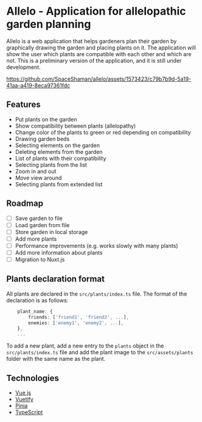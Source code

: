 # Allelo - Application for allelopathic garden planning

Allelo is a web application that helps gardeners plan their garden by graphically drawing the garden and placing plants on it.
The application will show the user which plants are compatible with each other and which are not. This is a preliminary version of the application, and it is still under development.

https://github.com/SpaceShaman/allelo/assets/1573423/c79b7b9d-5a19-41aa-a419-8eca97361fdc

## Features

- Put plants on the garden
- Show compatibility between plants (allelopathy)
- Change color of the plants to green or red depending on compatibility
- Drawing garden beds
- Selecting elements on the garden
- Deleting elements from the garden
- List of plants with their compatibility
- Selecting plants from the list
- Zoom in and out
- Move view around
- Selecting plants from extended list

## Roadmap

- [ ] Save garden to file
- [ ] Load garden from file
- [ ] Store garden in local storage
- [ ] Add more plants
- [ ] Performance improvements (e.g. works slowly with many plants)
- [ ] Add more information about plants
- [ ] Migration to Nuxt.js

## Plants declaration format

All plants are declared in the `src/plants/index.ts` file. The format of the declaration is as follows:

```typescript
    plant_name: {
        friends: ['friend1', 'friend2', ...],
        enemies: ['enemy1', 'enemy2', ...],
    },
    ...
```

To add a new plant, add a new entry to the `plants` object in the `src/plants/index.ts` file and add the plant image to the `src/assets/plants` folder with the same name as the plant.

## Technologies

- [Vue.js](https://vuejs.org/)
- [Vuetify](https://vuetifyjs.com/)
- [Pinia](https://pinia.esm.dev/)
- [TypeScript](https://www.typescriptlang.org/)